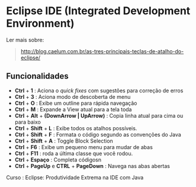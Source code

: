 # Eclipse IDE (Integrated Development Environment)

Ler mais sobre:
>http://blog.caelum.com.br/as-tres-principais-teclas-de-atalho-do-eclipse/

## Funcionalidades

* __Ctrl__ + __1__ : Aciona o *quick fixes* com sugestões para correção de erros
* __Ctrl__ + __3__ : Aciona modo de descoberta de menu
* __Ctrl__ + __O__ : Exibe um outline para rápida navegação
* __Ctrl__ + __M__ : Expande a View atual para a tela toda
* __Ctrl__ + __Alt__ + __(DownArrow | UpArrow)__ : Copia linha atual para cima ou para baixo
* __Ctrl__ + __Shift__ + __L__ : Exibe todos os atalhos possíveis.
* __Ctrl__ + __Shift__ + __F__ : Formata o código segundo as convenções do Java
* __Ctrl__ + __Shift__ + __A__ : Toggle Block Selection
* __Ctrl__ + __F6__ : Exibe um pequeno menu para mudar de abas
* __Ctrl__ + __F11__ : roda a última classe que você rodou.
* __Ctrl__ + __Espaço__ : Completa códigosn
* __Ctrl__ + __PageUp__ e __CTRL__ + __PageDown__ : Navega nas abas abertas

Curso : Eclipse: Produtividade Extrema na IDE com Java